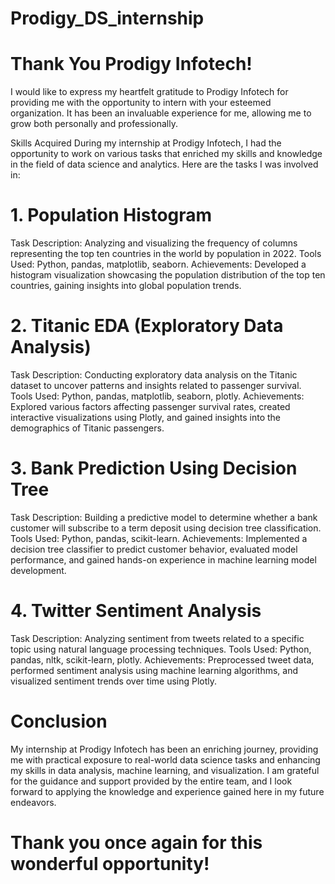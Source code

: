 # Prodigy_DS_internship
# Thank You Prodigy Infotech!

I would like to express my heartfelt gratitude to Prodigy Infotech for providing me with the opportunity to intern with your esteemed organization. It has been an invaluable experience for me, allowing me to grow both personally and professionally.

Skills Acquired
During my internship at Prodigy Infotech, I had the opportunity to work on various tasks that enriched my skills and knowledge in the field of data science and analytics. Here are the tasks I was involved in:

# 1. Population Histogram
Task Description: Analyzing and visualizing the frequency of columns representing the top ten countries in the world by population in 2022.
Tools Used: Python, pandas, matplotlib, seaborn.
Achievements: Developed a histogram visualization showcasing the population distribution of the top ten countries, gaining insights into global population trends.
# 2. Titanic EDA (Exploratory Data Analysis)
Task Description: Conducting exploratory data analysis on the Titanic dataset to uncover patterns and insights related to passenger survival.
Tools Used: Python, pandas, matplotlib, seaborn, plotly.
Achievements: Explored various factors affecting passenger survival rates, created interactive visualizations using Plotly, and gained insights into the demographics of Titanic passengers.
# 3. Bank Prediction Using Decision Tree
Task Description: Building a predictive model to determine whether a bank customer will subscribe to a term deposit using decision tree classification.
Tools Used: Python, pandas, scikit-learn.
Achievements: Implemented a decision tree classifier to predict customer behavior, evaluated model performance, and gained hands-on experience in machine learning model development.
# 4. Twitter Sentiment Analysis
Task Description: Analyzing sentiment from tweets related to a specific topic using natural language processing techniques.
Tools Used: Python, pandas, nltk, scikit-learn, plotly.
Achievements: Preprocessed tweet data, performed sentiment analysis using machine learning algorithms, and visualized sentiment trends over time using Plotly.
# Conclusion
My internship at Prodigy Infotech has been an enriching journey, providing me with practical exposure to real-world data science tasks and enhancing my skills in data analysis, machine learning, and visualization. I am grateful for the guidance and support provided by the entire team, and I look forward to applying the knowledge and experience gained here in my future endeavors.

# Thank you once again for this wonderful opportunity!

